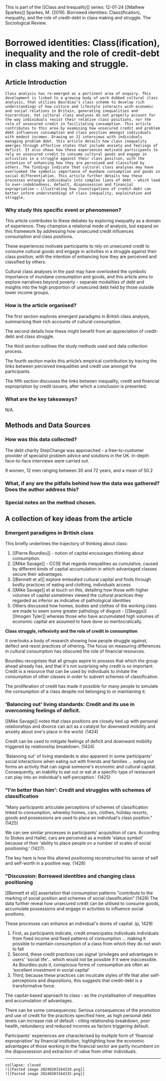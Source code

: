 This is part of the [[Class and Inequality]] series:
12-01-24
[[Mathew Sparkes]]
Sparkes, M. (2019). Borrowed identities: Class(ification), inequality, and the role of credit-debt in class making and struggle. The Sociological Review. 

# Borrowed identities: Class(ification), inequality and the role of credit-debt in class making and struggle.
## Article Introduction

```ad-abstract
Class analysis has re-emerged as a pertinent area of enquiry. This development is linked to a growing body of work dubbed cultural class analysis, that utilises Bourdieu’s class scheme to develop rich understandings of how culture and lifestyle interacts with economic and social relations in Britain, generating inequalities and hierarchies. Yet cultural class analyses do not properly account for the way individuals resist their relative class positions, nor the role of unsecured credit in facilitating consumption. This article contributes to this area by examining how unsecured credit and problem debt influences consumption and class position amongst individuals with modest incomes. Drawing on 21 interviews with individuals managing problem debt, this article details how class inequality emerges through affective states that include anxiety and feelings of deficit. It also shows how these experiences motivate participants to rely on unsecured credit to consume cultural goods and engage in activities in a struggle against their class position, with the intention of enhancing how they are perceived and classified by others. The findings indicate that cultural class analyses may have overlooked the symbolic importance of mundane consumption and goods in social differentiation. This article further details how these processes entangle individuals into complex liens of debt – which lead to over-indebtedness, default, dispossession and financial expropriation – illustrating how investigations of credit-debt can better inform understandings of class inequality, exploitation and struggle.

```


### Why study this specific event or phenomenon?

This article contributes to these debates by exploring inequality as a domain of experience. They champion a relational mode of analysis, but expand on this framework by addressing how unsecured credit influences consumption and class positions.

These experiences motivate participants to rely on unsecured credit to consume cultural goods and engage in activities in a struggle against their class position, with the intention of enhancing how they are perceived and classified by others.

Cultural class analyses in the past may have overlooked the symbolic importance of mundane consumption and goods, and this article aims to explore narratives beyond poverty - separate modalities of debt and insights into the high proportion of unsecured debt held by those outside lower income groups.

### How is the article organised?

The first section explores emergent paradigms in British class analysis, summarising their rich accounts of cultural consumption.

The second details how these might benefit from an appreciation of credit-debt and class struggle.

The third section outlines the study methods used and data collection process. 

The fourth section marks this article’s empirical contribution by tracing the links between perceived inequalities and credit use amongst the participants. 

The fifth section discusses the links between inequality, credit and financial expropriation by credit issuers, after which a conclusion is presented.

### What are the key takeaways?

N/A.

## Methods and Data Sources
### How was this data collected?

The debt charity StepChange was approached - a free-to-customer provider of specialist problem advice and solutions in the UK. In-depth face-to-face interviews were carried out.

9 women, 12 men ranging between 30 and 72 years, and a mean of 50.2

### What, if any are the pitfalls behind how the data was gathered? Does the author address this?
### Special notes on the method chosen.


## A collection of key ideas from the article

### Emergent paradigms in British class

This briefly underlines the trajectory of thinking about class:

1. [[Pierre Bourdieu]] - notion of capital encourages thinking about consumption.
2. [[Mike Savage]] - CCSE that regards inequalities as cumulative, caused by different kinds of capital accumulation in which advantaged classes secure their advantages.
3. [[Bennett et al]] explore embodied cultural capital and finds through bodily practices of eating and clothing, individuals access 
4. [[Mike Savage]] et al touch on this, detailing how those with higher volumes of capital sometimes viewed the cultural practices they regarded as inferior as indicative of pathological identities
5. Others discussed how homes, bodies and clothes of the working class are made to seem some greater pathology of disgust - [[Skeggs]] [[Imogen Tyler]] whereas those who have accumulated high volumes of economic capital are assumed to have done so meritocratically.

**Class struggle, reflexivity and the role of credit in consumption**

It overlooks a body of research showing how people struggle against, deflect and resist practices of othering. The focus on measuring differences in cultural consumption has obscured the role of financial resources.

Bourdieu recognises that all groups aspire to possess that which the group ahead already has, and that it's not surprising why credit is so important. Credit is a resource that can be used by individuals to imitate the consumption of other classes in order to subvert schemes of classification.

The proliferation of credit has made it possible for many people to simulate the consumption of a class despite not belonging to or maintaining it.

### 'Balancing out' living standards: Credit and its use in overcoming feelings of deficit.

[[Mike Savage]] notes that class positions are closely tied up with personal relationships and divorce can act as a catalyst for downward mobility and anxiety about one's place in the world. (1424)

Credit can be used to mitigate feelings of deficit and downward mobility triggered by relationship breakdown. (1424)

'Balancing out' of living standards is also apparent in some participants' social interactions when eating out with friends and families ... eating out forms an activity that can signal someone's economic and cultural capital. Consequently, an inability to eat out or eat at a specific type of restaurant can play into an individual's self-perception.' (1425)

### "I'm better than him': Credit and struggles with schemes of classification

"Many participants articulate perceptions of schemes of classification linked to consumption, whereby homes, cars, clothes, holiday resorts, goods and possessions are used to place an individual's class position." (1425)

We can see similar processes in participants' acquisition of cars. According to Stokes and Hallet, cars are perceived as a mobile 'status symbol' because of their 'ability to place people on a number of scales of social positioning.' (1427).

The key here is how this altered positioning reconstructed his sense of self and self-worth in a positive way. (1428)

### "Discussion: Borrowed identities and changing class positioning

[[Bennett et al]]  assertation that consumption patterns "contribute to the marking of social position and schemes of social classification" (1428) The data further reveal how unsecured credit can be utilised to consume goods, accumulate possessions and engage in activities to influence social positions.

These processes can enhance an individual's stores of capital: (p, 1429)
1. First, as participants indicate, credit emancipates individuals individuals from fixed income and fixed patterns of consumption ... making it possible to maintain consumption of a class from which they do not wish to fall
2. Second, these credit practices can signal 'privileges and advantages in users' 'social life'... which would not be possible if it were inaccessible. As Bourdieu puts it, conspicous forms of consumption are often an 'excellent investment in social capital'
3. Third, because these practices can inculcate styles of life that alter self-perceptions and dispositions, this suggests that credit-debt is a transformative force.

The capital-based approach to class - as the crystallisation of inequalities and accumulation of advantages.

There can be some consequences:
Serious consequences of the promotion and use of credit for the practices specified here, as high personal debt levels can increase risk of default - citing relationship breakdown, poor health, redundancy and reduced incomes as factors triggering default.

Participants' experiences are characterised by multiple form of 'financial expropriation' by financial institution, highlighting how the economic advantages of those working in the financial sector are partly incumbent on the dispossession and extraction of value from other individuals.

---

```ad-tldr
collapse: closed
![[Pasted image 20240203164329.png]]
![[Pasted image 20240203164335.png]]
```

